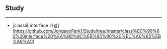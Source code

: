 ## Study
---
* [class와 interface 개념] (https://github.com/JongsooPark1/Study/tree/master/class%EC%99%80%20interface%20%EA%B0%9C%EB%85%90%20%EC%A0%95%EB%A6%AC)
